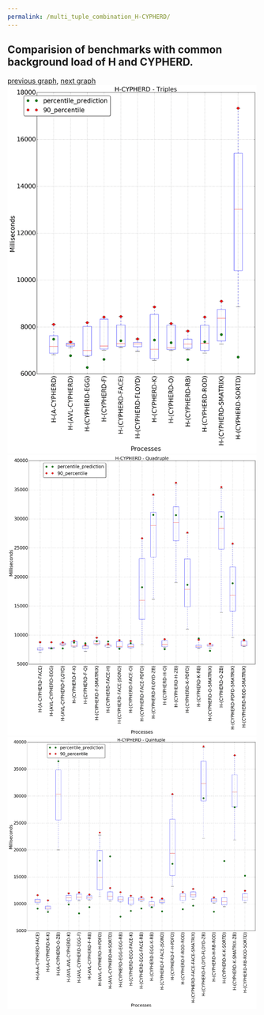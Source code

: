 ```yaml
---
permalink: /multi_tuple_combination_H-CYPHERD/
---
```



 ## Comparision of benchmarks with common background load of H and CYPHERD.

[previous graph](../multi_tuple_combination_H-A/), [next graph](../multi_tuple_combination_H-EGG/)
![graph figure](./images/triple/H/H-CYPHERD_box.png)![graph figure](./images/quadruple/H/H-CYPHERD_box.png)![graph figure](./images/quintuple/H/H-CYPHERD_box.png)